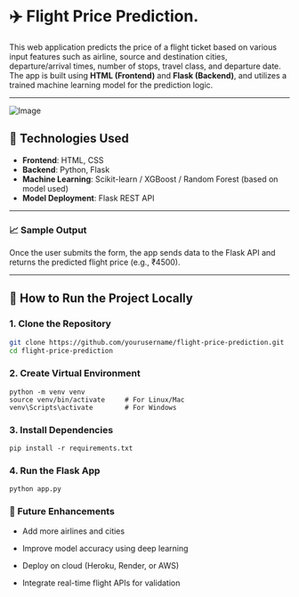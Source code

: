 # ✈️ Flight Price Prediction.

This web application predicts the price of a flight ticket based on various input features such as airline, source and destination cities, departure/arrival times, number of stops, travel class, and departure date. The app is built using **HTML (Frontend)** and **Flask (Backend)**, and utilizes a trained machine learning model for the prediction logic.

---

![Image](https://github.com/user-attachments/assets/9189ccb0-2795-4ea7-8c55-231458925252)


## 🔧 Technologies Used

- **Frontend**: HTML, CSS
- **Backend**: Python, Flask
- **Machine Learning**: Scikit-learn / XGBoost / Random Forest (based on model used)
- **Model Deployment**: Flask REST API

---
### 📈 Sample Output
Once the user submits the form, the app sends data to the Flask API and returns the predicted flight price (e.g., ₹4500).

---

## 🚀 How to Run the Project Locally

### 1. Clone the Repository

```bash
git clone https://github.com/yourusername/flight-price-prediction.git
cd flight-price-prediction
```
### 2. Create Virtual Environment
```
python -m venv venv
source venv/bin/activate     # For Linux/Mac
venv\Scripts\activate        # For Windows
```
### 3. Install Dependencies
```
pip install -r requirements.txt
```
### 4. Run the Flask App
```
python app.py
```

### 🏁 Future Enhancements

- Add more airlines and cities

- Improve model accuracy using deep learning

- Deploy on cloud (Heroku, Render, or AWS)

- Integrate real-time flight APIs for validation
